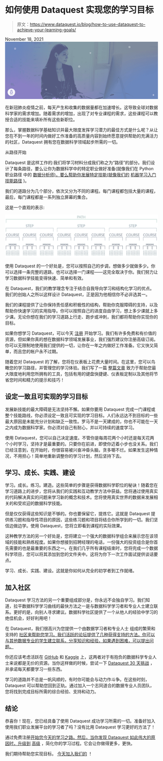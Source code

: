 # 如何使用 Dataquest 实现您的学习目标

> 原文：<https://www.dataquest.io/blog/how-to-use-dataquest-to-achieve-your-learning-goals/>

November 18, 2021![Girl looking at iMac](img/fb793e69c1d0c5356b8c0a098dcaaf82.png)

在新冠肺炎疫情之前，每天产生和收集的数据量都在加速增长。这导致全球对数据科学家的需求增加。随着需求的增加，出现了对专业课程的需求，这些课程可以教授合适的技能来填补所有这些新职位。

那么，掌握数据科学基础知识并最大限度发挥学习潜力的最佳方式是什么呢？从让您在不到一年的时间内做好工作准备的高质量内容到始终愿意提供帮助的充满活力的社区，Dataquest 拥有您在数据科学领域起步所需的一切。

从路径开始

Dataquest 是这样工作的:我们将学习材料分成我们称之为“路径”的部分。我们设计了每条路径，要么让你为数据科学中的特定职业做好准备(就像我们在 Python 职业路径 中的 [数据分析师)，要么帮助你发展特定技能(就像我们的](https://www.dataquest.io/path/data-analyst/) [机器学习入门技能路径](https://www.dataquest.io/path/machine-learning-intro-with-python/) )。

我们的道路分为几个部分，依次又分为不同的课程。每门课程都包括大量的课程，最后，每门课程都是一系列独立屏幕的集合。

这是一个直观的表示:

![Achieve Your Learning Goals with Dataquest](img/8acc9295c0565fdffbed03895cf089a4.png "data-paths-steps")

使用 Dataquest 的一个好处是，您可以按照自己的步调，想做多少就做多少。你可以选择一条完整的道路，也可以选择一门课程——这完全取决于你。我们努力让学习数据科学技能变得快速、简单和有效。

在 Dataquest，我们的教学理念专注于结合自我导向学习和结构化学习的优点。我们的创始人之所以这样设计 Dataquest，正是因为他相信你不必非选其一。

我们的课程提供了让你保持责任感和积极性的结构，帮助你克服障碍的支持，以及帮助你快速学习的实用指导。你可以按照自己的进度自由学习，想上多少课就上多少课。无论你想在我们的学习道路上行走、跑步或冲刺，我们都将帮助你实现你的目标。

如果你想学习 Dataquest，可以今天 [注册](https://app.dataquest.io/signup) 开始学习。我们有许多免费和有价值的资源，但如果你真的想在数据科学领域发展事业，我们强烈建议你注册高级订阅。你可以无限制地使用我们提供的一切，让你在一年之内做好工作准备。它又快又简单，而且您的帐户永不过期。

随着您对 Dataquest 的了解，您将在仪表板上花费大量时间。在这里，您可以鸟瞰您的学习路径，并管理您的学习体验。我们写了一篇 [整篇文章](https://www.dataquest.io/blog/how-to-use-dataquest/) 致力于帮助您最大限度地利用您所拥有的工具，包括有用的键盘快捷键、仪表板定制以及其他将节省您时间和精力的提示和技巧！

## 设定一致且可实现的学习目标

发展新技能的最大障碍是无法坚持不懈。如果你要用 Dataquest 完成一门课程或整个技能路线，你必须设定一致且可实现的学习目标。人们永远达不到目标的一些最大原因是未能充分计划和缺乏一致性。罗马不是一天建成的，你也不可能在一天之内成为数据科学家。你必须对自己有耐心，并以可持续的速度学习。

使用 Dataquest，您可以自己决定速度。不管你是每周花两个小时还是每天花两个小时学习，坚持才是最重要的。只要你在前进，即使你迈着小步也没关系。我们已经注意到，在开始时，你很容易被兴奋冲昏头脑，贪多嚼不烂。如果发生这种情况，不用担心！简单地重新调整你的学习计划，然后坚持下去。

## 学习、成长、实践、建设

学习。成长。练习。建造。这些简单的步骤是获得数据科学职位的秘诀！随着您在学习道路上的进步，您将从我们的实践和互动教学方法中获益。您将通过使用真实的代码解决真实的问题来学习新的概念和技术。您将使用真实世界的数据来发展相关的和受欢迎的数据科学技能。

但是仅仅获得这些知识是不够的。你也要保留它，提炼它。这就是 Dataquest 提供练习题和指导性项目的原因，这些练习题和项目将结合你所学到的一切。我们坚信边做边学。使用 Dataquest，您将立即看到课程的实际效果。

这种教学方法的另一个好处是，您将建立一个强大的数据科学组合来展示您在该领域的技能和熟练程度。如果你想接到招聘经理的电话，一份强大的投资组合是你首先需要的也是最重要的东西之一。在我们几乎所有课程结束时，您将完成一个数据科学项目，您可以将其添加到您的文件夹中。这将为你下一次工作面试提供谈话要点。

学习、成长、实践、建设。这就是你如何从完全的初学者到工作就绪。

## 加入社区

Dataquest 学习方法的另一个重要组成部分是，你永远不会独自学习。我们知道，拉平数据科学学习曲线的最快方法之一是与数据科学学习者和专业人士建立联系。更好的是，向别人寻求建议。数据科学社区提供了一个从他人的经验中学习的绝佳机会，好好利用吧！

在 Dataquest，我们很高兴为您提供一个由数据学习者和专业人士 组成的繁荣和支持的 [社区来帮助您学习。我们活跃的论坛提供了几种获得支持的方法。你可以与其他数据专业的学生建立联系，分享知识和经验，如果遇到困难，可以提出问题。](https://community.dataquest.io/)

你还应该考虑活跃在 [GitHub](https://github.com/) 和 [Kaggle](https://www.kaggle.com/) 上，这两者对于有抱负的数据科学专业人士来说都是无价的资源。当你这样做的时候，尝试一下 [Dataquest 30 天挑战](https://www.dataquest.io/dataquest-challenge/) ，并承诺每天都要学习一些东西。

学习的道路并不总是一帆风顺的，有时你可能会与动力作斗争。在这些时刻，Dataquest 可以帮助您回到正轨。通过加入一个志同道合的数据专业人员团队，您将找到完成目标所需的综合经验、支持和动力。

## 结论

恭喜你！现在，您已经具备了使用 Dataquest 成功学习所需的一切。准备好加入使用我们职业发展平台的学习者了吗？没有比用 Dataquest 学习更好的方法了！

通过免费注册[开始您今天的学习之路。然后，当你发现 Dataquest 如此伟大的原因时，升级到](https://www.dataquest.io/) [高级](https://www.dataquest.io/plans-pricing/) ，简化你的学习过程。它会让你做得更多，更快。

我们期待帮助您实现目标。 [今天加入我们的](https://www.dataquest.io/) ！
